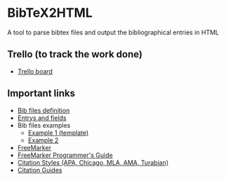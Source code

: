 # BibTeX2HTML
A tool to parse bibtex files and output the bibliographical entries in HTML

## Trello (to track the work done)
*  [Trello board](https://trello.com/b/rgVtgVgn/comp-14-15)  
  
## Important links

*  [Bib files definition](http://nwalsh.com/tex/texhelp/bibtx-4.html)
*  [Entrys and fields](http://www.openoffice.org/bibliographic/bibtex-defs.html)
*  Bib files examples
   *  [Example 1 (template)](http://www.math.duke.edu/computing/tex/templates/template.bib)
   *  [Example 2](http://www.math.duke.edu/computing/tex/templates/database.bib)
*  [FreeMarker](http://freemarker.org/)
*  [FreeMarker Programmer's Guide ](http://freemarker.org/docs/pgui.html)
*  [Citation Styles (APA, Chicago, MLA, AMA, Turabian)](http://www2.liu.edu/cwis/cwp/library/workshop/citation.htm)
*  [Citation Guides](http://www.bibme.org/citation-guide/)
